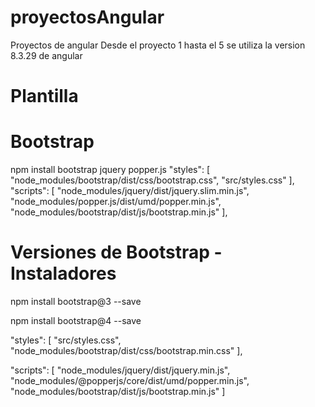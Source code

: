 # proyectosAngular
Proyectos de angular 
Desde el proyecto 1 hasta el 5 se utiliza la version 8.3.29 de angular

# Plantilla 


# Bootstrap
npm install bootstrap jquery popper.js
"styles": [
          "node_modules/bootstrap/dist/css/bootstrap.css",
          "src/styles.css"
        ],
"scripts": [
          "node_modules/jquery/dist/jquery.slim.min.js",
          "node_modules/popper.js/dist/umd/popper.min.js",
          "node_modules/bootstrap/dist/js/bootstrap.min.js"
        ],

# Versiones de Bootstrap - Instaladores 
npm install bootstrap@3 --save

npm install bootstrap@4 --save

  "styles": [
              "src/styles.css",
              "node_modules/bootstrap/dist/css/bootstrap.min.css"
            ],

 "scripts": [
              "node_modules/jquery/dist/jquery.min.js",
              "node_modules/@popperjs/core/dist/umd/popper.min.js",
              "node_modules/bootstrap/dist/js/bootstrap.min.js"
            ]